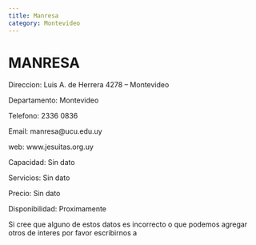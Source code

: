 ```yaml
---
title: Manresa
category: Montevideo
---
```


<h1>MANRESA</h1>


<p> Direccion: Luis A. de Herrera 4278 – Montevideo </p>
<p>Departamento: Montevideo</p>
<p>Telefono: 2336 0836 </p>
<p>Email: manresa@ucu.edu.uy</p>
<p>web: www.jesuitas.org.uy</p>
<p>Capacidad: Sin dato</p>
<p>Servicios: Sin dato</p>
<p>Precio: Sin dato</p>
<p>Disponibilidad: Proximamente </p>


<p>Si cree que alguno de estos datos es incorrecto o que podemos agregar otros de interes por favor escribirnos a </p>
